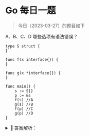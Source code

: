 # Go 每日一题

> 今日（2023-03-27）的题目如下

A、B、C、D 哪些选项有语法错误？

```golang
type S struct {
}

func f(x interface{}) {
}

func g(x *interface{}) {
}

func main() {
	s := S{}
	p := &s
	f(s) //A
	g(s) //B
	f(p) //C
	g(p) //D
}
```

<details>
<summary style="cursor: pointer">🔑 答案解析：</summary>
<div>

参考答案及解析：BD。

函数参数为 interface{} 时可以接收任何类型的参数，包括用户自定义类型等，即使是接收指针类型也用 interface{}，而不是使用 *interface{}。

> 永远不要使用一个指针指向一个接口类型，因为它已经是一个指针。

</div>
</details>
